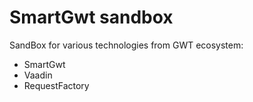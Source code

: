 SmartGwt sandbox
================

SandBox for various technologies from GWT ecosystem:
 - SmartGwt
 - Vaadin
 - RequestFactory
